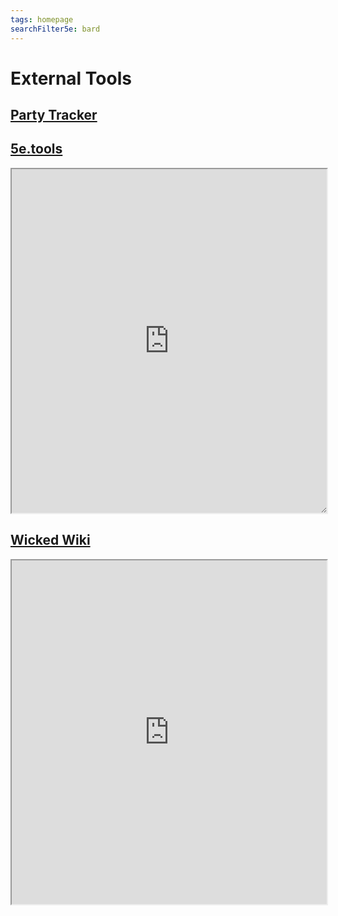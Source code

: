 ```yaml
---
tags: homepage
searchFilter5e: bard
---
```


# External Tools
## [Party Tracker](https://docs.google.com/spreadsheets/d/1v7KKBl6HvjoTWxFqT5xyxhMwPMtkMHiIg9vd2kWq6zk/edit?usp=sharing)

## [5e.tools](https://5e.tools)
<iframe
    height = 550
    width = 100%
    padding = 0 0
    margins = 0 0
    src="https://5e.tools/search.html"
    style="overflow: auto; resize: both;"></iframe>

## [Wicked Wiki](https://wicked.fandom.com/wiki)

<iframe
    height = 550
    width = 100%
    padding = 0 0
    margins = 0 0
    src="https://wicked.fandom.com/wiki/Special:Search?query="></iframe>

